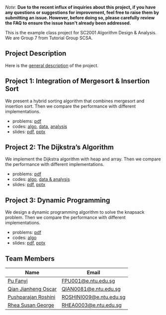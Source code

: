 *Note*: **Due to the recent influx of inquiries about this project, if you have any questions or suggestions for improvement, feel free to raise them by submitting an issue. However, before doing so, please carefully review the FAQ to ensure the issue hasn't already been addressed.**

This is the example class project for SC2001 Algorithm Design & Analysis. We are Group 7 from Tutorial Group SCSA.

## Project Description

Here is the [general description](https://pufanyi.github.io/SC2001-Example-Class-Group7/info/General%20Information.pdf) of the project.

## Project 1: Integration of Mergesort & Insertion Sort

We present a hybrid sorting algorithm that combines mergesort and insertion sort. Then we compare the performance with different implementations.

- problems: [pdf](https://pufanyi.github.io/SC2001-Example-Class-Group7/Project1/problems/CX2101%20Project%201.pdf)
- codes: [algo](https://github.com/pufanyi/SC2001-Example-Class-Group7/tree/main/Project1/src), [data](https://github.com/pufanyi/SC2001-Example-Class-Group7/tree/main/Project1/data), [analysis](https://github.com/pufanyi/SC2001-Example-Class-Group7/tree/main/Project1/data_exploration)
- slides: [pdf](https://pufanyi.github.io/SC2001-Example-Class-Group7/Project1/slides/SC2001%20Example%20Class%201.pdf), [pptx](https://pufanyi.github.io/SC2001-Example-Class-Group7/Project1/slides/SC2001%20Example%20Class%201.pptx)

## Project 2: The Dijkstra’s Algorithm

We implement the Dijkstra algorithm with heap and array. Then we compare the performance with different implementations.

- problems: [pdf](https://pufanyi.github.io/SC2001-Example-Class-Group7/Project2/problems/CX2101%20Project%202.pdf)
- codes: [algo](https://github.com/pufanyi/SC2001-Example-Class-Group7/tree/main/Project2/src), [data & analysis](https://github.com/pufanyi/SC2001-Example-Class-Group7/tree/main/Project2/data)
- slides: [pdf](https://pufanyi.github.io/SC2001-Example-Class-Group7/Project2/slides/SC2001%20Example%20Class%202.pdf), [pptx](https://pufanyi.github.io/SC2001-Example-Class-Group7/Project2/slides/SC2001%20Example%20Class%202.pptx)

## Project 3: Dynamic Programming

We design a dynamic programming algorithm to solve the knapsack problem. Then we compare the performance with different implementations.

- problems: [pdf](https://pufanyi.github.io/SC2001-Example-Class-Group7/Project3/problems/Project%203.pdf)
- codes: [algo](https://github.com/pufanyi/SC2001-Example-Class-Group7/tree/main/Project3/src)
- slides: [pdf](https://pufanyi.github.io/SC2001-Example-Class-Group7/Project3/slides/SC2001%20Example%20Class%203.pdf), [pptx](https://pufanyi.github.io/SC2001-Example-Class-Group7/Project3/slides/SC2001%20Example%20Class%203.pptx)

## Team Members

| Name | Email |
|---|---|
| [Pu Fanyi](https://pufanyi.github.io) | [FPU001@e.ntu.edu.sg](mailto:FPU001@e.ntu.edu.sg) |
| [Qian Jianheng Oscar](https://oscar-threejs.vercel.app/) | [QIAN0081@e.ntu.edu.sg](mailto:QIAN0081@e.ntu.edu.sg) |
| [Pushparajan Roshini](https://github.com/pushparajanroshini) | [ROSHINI009@e.ntu.edu.sg](mailto:ROSHINI009@e.ntu.edu.sg) |
| [Rhea Susan George](https://github.com/rheasgeorge) | [RHEA0003@e.ntu.edu.sg](mailto:RHEA0003@e.ntu.edu.sg) |
